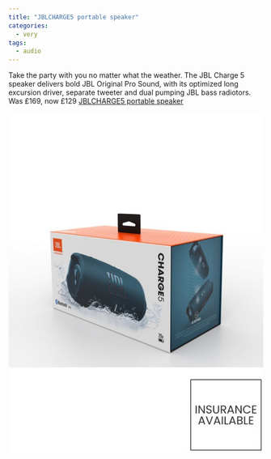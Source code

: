 ```yaml
---
title: "JBLCHARGE5 portable speaker"
categories:
  - very
tags:
  - audio
---
```

Take the party with you no matter what the weather. The JBL Charge 5 speaker delivers bold JBL
Original Pro Sound, with its optimized long excursion driver, separate tweeter and dual pumping JBL
bass radiotors.
Was £169, now £129
[JBLCHARGE5 portable speaker](https://www.very.co.uk/jbl-charge5-portable-speaker/1600586435.prd?sku=sku23729491&amp;cm_mmc=google-_-PLA+-+Generic-_-Ad+group-_-PRODUCT_GROUP_p65915705976_&amp;utm_campaign=Generic_Electricals+-+Generic+-+SSC&amp;utm_medium=cpc&amp;utm_source=google&amp;utm_term=PRODUCT_GROUP&amp;campaigntype=shopping&amp;gclid=Cj0KCQjwk5ibBhDqARIsACzmgLTt36CX3I8m7gxlHoJLzDGvfniVpnRFvV65cDq230zrDepMcMD5FnoaAnI6EALw_wcB&amp;gclsrc=aw.ds)

<img src="/assets/images/charge5.jpeg" alt="JBLCHARGE5 portable speaker" class="align-left">
